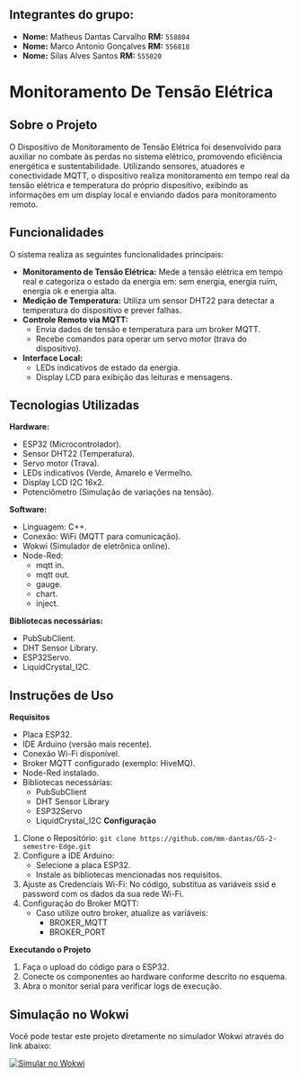 ## Integrantes do grupo:
- **Nome:** Matheus Dantas Carvalho **RM:** `558804`
- **Nome:** Marco Antonio Gonçalves **RM:** `556818`
- **Nome:** Silas Alves Santos **RM:** `555020`


# Monitoramento De Tensão Elétrica
## Sobre o Projeto
O Dispositivo de Monitoramento de Tensão Elétrica foi desenvolvido para auxiliar no combate às perdas no sistema elétrico, promovendo eficiência energética e sustentabilidade. Utilizando sensores, atuadores e conectividade MQTT, o dispositivo realiza monitoramento em tempo real da tensão elétrica e temperatura do próprio dispositivo, exibindo as informações em um display local e enviando dados para monitoramento remoto.

## Funcionalidades
O sistema realiza as seguintes funcionalidades principais:
- **Monitoramento de Tensão Elétrica:** Mede a tensão elétrica em tempo real e categoriza o estado da energia em: sem energia, energia ruim, energia ok e energia alta.
- **Medição de Temperatura:** Utiliza um sensor DHT22 para detectar a temperatura do dispositivo e prever falhas.
- **Controle Remoto via MQTT:**
   - Envia dados de tensão e temperatura para um broker MQTT.
   - Recebe comandos para operar um servo motor (trava do dispositivo).
- **Interface Local:**
  - LEDs indicativos de estado da energia.
  - Display LCD para exibição das leituras e mensagens.

## Tecnologias Utilizadas
**Hardware:**
  - ESP32 (Microcontrolador).
  - Sensor DHT22 (Temperatura).
  - Servo motor (Trava).
  - LEDs indicativos (Verde, Amarelo e Vermelho.
  - Display LCD I2C 16x2.
  - Potenciômetro (Simulação de variações na tensão).
 
**Software:**
  - Linguagem: C++.
  - Conexão: WiFi (MQTT para comunicação).
  - Wokwi (Simulador de eletrônica online).
  - Node-Red:
       - mqtt in.
       - mqtt out.
       - gauge.
       - chart.
       - inject.

**Bibliotecas necessárias:**
  - PubSubClient.
  - DHT Sensor Library.
  - ESP32Servo.
  - LiquidCrystal_I2C.

## Instruções de Uso
**Requisitos**
- Placa ESP32.
- IDE Arduino (versão mais recente).
- Conexão Wi-Fi disponível.
- Broker MQTT configurado (exemplo: HiveMQ).
- Node-Red instalado.
- Bibliotecas necessárias:
  - PubSubClient
  - DHT Sensor Library
  - ESP32Servo
  - LiquidCrystal_I2C
**Configuração**
1. Clone o Repositório: `git clone https://github.com/mm-dantas/GS-2-semestre-Edge.git`
2. Configure a IDE Arduino:
   - Selecione a placa ESP32.
   - Instale as bibliotecas mencionadas nos requisitos.
3. Ajuste as Credenciais Wi-Fi:
   No código, substitua as variáveis ssid e password com os dados da sua rede Wi-Fi.
4. Configuração do Broker MQTT:
   - Caso utilize outro broker, atualize as variáveis:
      - BROKER_MQTT
      - BROKER_PORT


**Executando o Projeto**
1. Faça o upload do código para o ESP32.
2. Conecte os componentes ao hardware conforme descrito no esquema.
3. Abra o monitor serial para verificar logs de execução.

## Simulação no Wokwi

Você pode testar este projeto diretamente no simulador Wokwi através do link abaixo:

[![Simular no Wokwi](https://img.shields.io/badge/Wokwi-Simular%20Projeto-blue?style=for-the-badge&logo=arduino)](https://wokwi.com/projects/414640233393353729)
